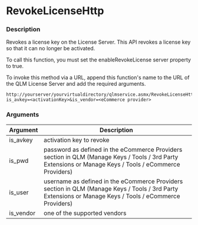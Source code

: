 # RevokeLicenseHttp

### Description

Revokes a license key on the License Server. This API revokes a license key so that it can no longer be activated.

To call this function, you must set the enableRevokeLicense server property to true.

To invoke this method via a URL, append this function's name to the URL of the QLM License Server and add the required arguments.

```http
http://yourserver/yourvirtualdirectory/qlmservice.asmx/RevokeLicenseHttp?is_avkey=<activationKey>&is_vendor=<eCommerce provider>
```

### Arguments

| Argument   | Description                                                                                                                                             |
| ---------- | ------------------------------------------------------------------------------------------------------------------------------------------------------- |
| is\_avkey  | activation key to revoke                                                                                                                                |
| is\_pwd    | password as defined in the eCommerce Providers section in QLM (Manage Keys / Tools / 3rd Party Extensions or Manage Keys / Tools / eCommerce Providers) |
| is\_user   | username as defined in the eCommerce Providers section in QLM (Manage Keys / Tools / 3rd Party Extensions or Manage Keys / Tools / eCommerce Providers) |
| is\_vendor | one of the supported vendors                                                                                                                            |
